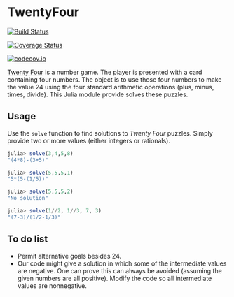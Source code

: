 # TwentyFour


[![Build Status](https://travis-ci.org/scheinerman/TwentyFour.jl.svg?branch=master)](https://travis-ci.org/scheinerman/TwentyFour.jl)

[![Coverage Status](https://coveralls.io/repos/scheinerman/TwentyFour.jl/badge.svg?branch=master&service=github)](https://coveralls.io/github/scheinerman/TwentyFour.jl?branch=master)

[![codecov.io](http://codecov.io/github/scheinerman/TwentyFour.jl/coverage.svg?branch=master)](http://codecov.io/github/scheinerman/TwentyFour.jl?branch=master)



[Twenty Four](https://www.24game.com/) is a number game. The player is presented with a card
containing four numbers. The object is to use those four numbers to make
the value 24 using the four standard arithmetic operations
(plus, minus, times, divide). This Julia module provide solves these
puzzles.

## Usage

Use the `solve` function to find solutions to *Twenty Four* puzzles.
Simply provide two or more values (either integers or rationals).


```julia
julia> solve(3,4,5,8)
"(4*8)-(3+5)"

julia> solve(5,5,5,1)
"5*(5-(1/5))"

julia> solve(5,5,5,2)
"No solution"

julia> solve(1//2, 1//3, 7, 3)
"(7-3)/(1/2-1/3)"
```


## To do list

* Permit alternative goals besides 24.
* Our code might give a solution in which some of the intermediate
values are negative. One can prove this can always be avoided
(assuming the given numbers are all positive). Modify the code
so all intermediate values are nonnegative.
